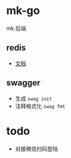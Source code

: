 # mk-go
mk 后端

##  redis
+ [文档](https://redis.uptrace.dev/zh/guide/go-redis.html)

##  swagger
+ 生成 `swag init`
+ 注释格式化 `swag fmt`

# todo 
+ 对接微信扫码登陆